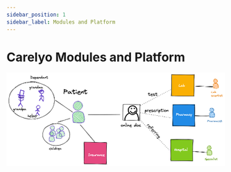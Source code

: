 ```yaml
---
sidebar_position: 1
sidebar_label: Modules and Platform
---
```


# Carelyo Modules and Platform
![Docusaurus Plushie](./mo.png)